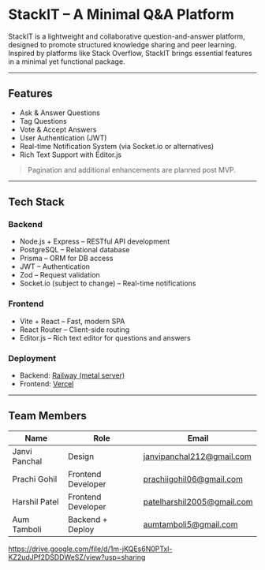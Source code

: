 # StackIT – A Minimal Q&A Platform

StackIT is a lightweight and collaborative question-and-answer platform, designed to promote structured knowledge sharing and peer learning. Inspired by platforms like Stack Overflow, StackIT brings essential features in a minimal yet functional package.

---

## Features

- Ask & Answer Questions  
- Tag Questions  
- Vote & Accept Answers  
- User Authentication (JWT)  
- Real-time Notification System (via Socket.io or alternatives)  
- Rich Text Support with Editor.js  

> Pagination and additional enhancements are planned post MVP.

---

## Tech Stack

### Backend
- Node.js + Express – RESTful API development  
- PostgreSQL – Relational database  
- Prisma – ORM for DB access  
- JWT – Authentication  
- Zod – Request validation  
- Socket.io (subject to change) – Real-time notifications  

### Frontend
- Vite + React – Fast, modern SPA  
- React Router – Client-side routing  
- Editor.js – Rich text editor for questions and answers  

### Deployment
- Backend: [Railway (metal server)](https://stackit-backend.up.railway.app/)  
- Frontend: [Vercel](https://stackit-frontend.vercel.app/)

---

## Team Members

| Name            | Role               | Email                             |
|-----------------|--------------------|-----------------------------------|
| Janvi Panchal   | Design             | janvipanchal212@gmail.com         |
| Prachi Gohil    | Frontend Developer | prachiigohil06@gmail.com          |
| Harshil Patel   | Frontend Developer | patelharshil2005@gmail.com        |
| Aum Tamboli     | Backend + Deploy   | aumtamboli5@gmail.com             |



https://drive.google.com/file/d/1m-jKQEs6N0PTxl-KZ2udJPf2DSDDWeSZ/view?usp=sharing
